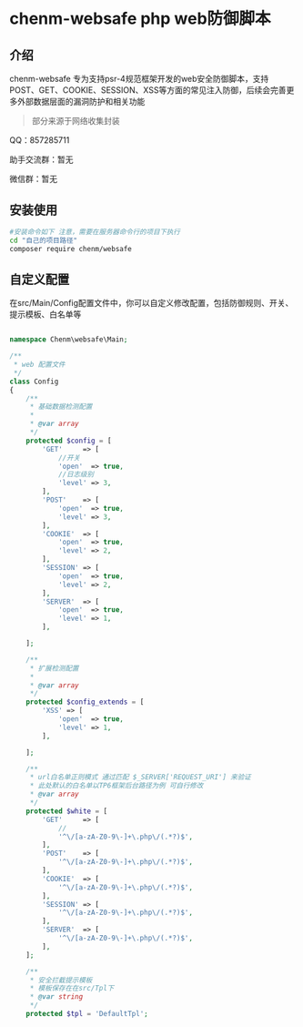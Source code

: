 # chenm-websafe php web防御脚本

## 介绍

chenm-websafe 专为支持psr-4规范框架开发的web安全防御脚本，支持POST、GET、COOKIE、SESSION、XSS等方面的常见注入防御，后续会完善更多外部数据层面的漏洞防护和相关功能

> 部分来源于网络收集封装

QQ：857285711

助手交流群：暂无

微信群：暂无


## 安装使用

```bash
#安装命令如下 注意，需要在服务器命令行的项目下执行
cd "自己的项目路径"
composer require chenm/websafe
```
## 自定义配置

在src/Main/Config配置文件中，你可以自定义修改配置，包括防御规则、开关、提示模板、白名单等
```php

namespace Chenm\websafe\Main;

/**
 * web 配置文件
 */
class Config
{
    /**
     * 基础数据检测配置
     *
     * @var array
     */
    protected $config = [
        'GET'     => [
            //开关
            'open'  => true,
            //日志级别
            'level' => 3,
        ],
        'POST'    => [
            'open'  => true,
            'level' => 3,
        ],
        'COOKIE'  => [
            'open'  => true,
            'level' => 2,
        ],
        'SESSION' => [
            'open'  => true,
            'level' => 2,
        ],
        'SERVER'  => [
            'open'  => true,
            'level' => 1,
        ],

    ];

    /**
     * 扩展检测配置
     *
     * @var array
     */
    protected $config_extends = [
        'XSS' => [
            'open'  => true,
            'level' => 1,
        ],

    ];

    /**
     * url白名单正则模式 通过匹配 $_SERVER['REQUEST_URI'] 来验证
     * 此处默认的白名单以TP6框架后台路径为例 可自行修改
     * @var array
     */
    protected $white = [
        'GET'     => [
            //
            '^\/[a-zA-Z0-9\-]+\.php\/(.*?)$',
        ],
        'POST'    => [
            '^\/[a-zA-Z0-9\-]+\.php\/(.*?)$',
        ],
        'COOKIE'  => [
            '^\/[a-zA-Z0-9\-]+\.php\/(.*?)$',
        ],
        'SESSION' => [
            '^\/[a-zA-Z0-9\-]+\.php\/(.*?)$',
        ],
        'SERVER'  => [
            '^\/[a-zA-Z0-9\-]+\.php\/(.*?)$',
        ],
    ];

    /**
     * 安全拦截提示模板  
     * 模板保存在在src/Tpl下
     * @var string
     */
    protected $tpl = 'DefaultTpl';
```
